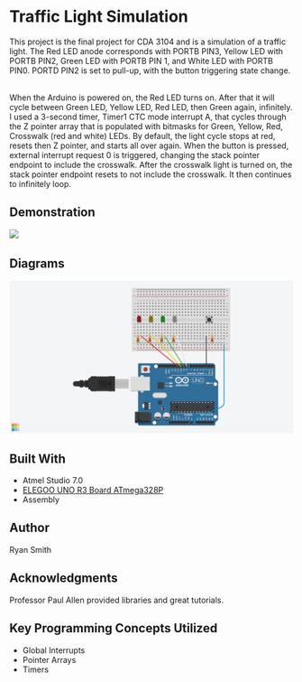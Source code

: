 # Traffic Light Simulation
This project is the final project for CDA 3104 and is a simulation of a traffic light. The Red LED anode corresponds with PORTB PIN3, Yellow LED with PORTB PIN2, Green LED with PORTB PIN 1, and White LED with PORTB PIN0. PORTD PIN2 is set to pull-up, with the button triggering state change.<br/><br/>

When the Arduino is powered on, the Red LED turns on. After that it will cycle between Green LED, Yellow LED, Red LED, then Green again, infinitely. I used a 3-second timer, Timer1 CTC mode interrupt A, that cycles through the Z pointer array that is populated with bitmasks for Green, Yellow, Red, Crosswalk (red and white) LEDs. By default, the light cycle stops at red, resets then Z pointer, and starts all over again. When the button is pressed, external interrupt request 0 is triggered, changing the stack pointer endpoint to include the crosswalk. After the crosswalk light is turned on, the stack pointer endpoint resets to not include the crosswalk. It then continues to infinitely loop.


## Demonstration
[![](http://img.youtube.com/vi/sLe6tAynuss/0.jpg)](http://www.youtube.com/watch?v=sLe6tAynuss "Demo Video")


## Diagrams
![Circuit Diagram](TrafficLightCircuit.png)

## Built With
- Atmel Studio 7.0
- [ELEGOO UNO R3 Board ATmega328P](https://www.amazon.com/gp/product/B01D8KOZF4/ref=ppx_yo_dt_b_asin_title_o01_s01?ie=UTF8&psc=1)
- Assembly 

## Author
Ryan Smith

## Acknowledgments
Professor Paul Allen provided libraries and great tutorials.

## Key Programming Concepts Utilized
- Global Interrupts
- Pointer Arrays
- Timers
